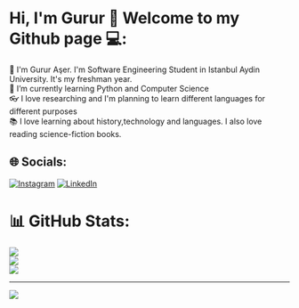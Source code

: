 # Hi, I'm Gurur 🌟 Welcome to my Github page 💻:
🔭 I'm Gurur Aşer. I'm Software Engineering Student in Istanbul Aydin University. It's my freshman year.<br>🌱 I’m currently learning Python and Computer Science<br>👓 I love researching and I'm planning to learn different languages for different purposes<br>📚 I love learning about history,technology and languages. I also love reading science-fiction books.


## 🌐 Socials:
[![Instagram](https://img.shields.io/badge/Instagram-%23E4405F.svg?logo=Instagram&logoColor=white)](https://instagram.com/gururaser) [![LinkedIn](https://img.shields.io/badge/LinkedIn-%230077B5.svg?logo=linkedin&logoColor=white)](https://linkedin.com/in/gururaser) 
# 📊 GitHub Stats:
![](https://github-readme-stats.vercel.app/api?username=gururaser&theme=dark&hide_border=false&include_all_commits=false&count_private=false)<br/>
![](https://github-readme-streak-stats.herokuapp.com/?user=gururaser&theme=dark&hide_border=false)<br/>
![](https://github-readme-stats.vercel.app/api/top-langs/?username=gururaser&theme=dark&hide_border=false&include_all_commits=false&count_private=false&layout=compact)

---
[![](https://visitcount.itsvg.in/api?id=gururaser&icon=0&color=1)](https://visitcount.itsvg.in)
